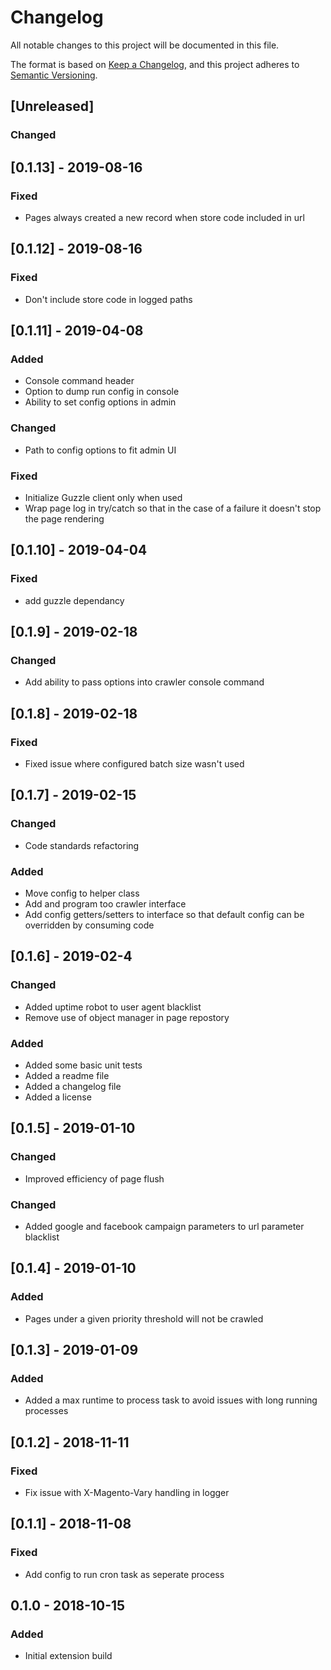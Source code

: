 # Changelog
All notable changes to this project will be documented in this file.

The format is based on [Keep a Changelog](https://keepachangelog.com/en/1.0.0/),
and this project adheres to [Semantic Versioning](https://semver.org/spec/v2.0.0.html).

## [Unreleased]
### Changed

## [0.1.13] - 2019-08-16
### Fixed
- Pages always created a new record when store code included in url

## [0.1.12] - 2019-08-16
### Fixed
- Don't include store code in logged paths

## [0.1.11] - 2019-04-08
### Added
- Console command header
- Option to dump run config in console
- Ability to set config options in admin

### Changed
- Path to config options to fit admin UI

### Fixed
- Initialize Guzzle client only when used
- Wrap page log in try/catch so that in the case of a failure it doesn't stop the page rendering

## [0.1.10] - 2019-04-04
### Fixed
- add guzzle dependancy

## [0.1.9] - 2019-02-18
### Changed
- Add ability to pass options into crawler console command 

## [0.1.8] - 2019-02-18
### Fixed
- Fixed issue where configured batch size wasn't used 

## [0.1.7] - 2019-02-15
### Changed
- Code standards refactoring 

### Added
- Move config to helper class
- Add and program too crawler interface
- Add config getters/setters to interface so that default config can be overridden by consuming code

## [0.1.6] - 2019-02-4
### Changed
- Added uptime robot to user agent blacklist
- Remove use of object manager in page repostory

### Added
- Added some basic unit tests
- Added a readme file
- Added a changelog file
- Added a license

## [0.1.5] - 2019-01-10
### Changed
- Improved efficiency of page flush 

### Changed
- Added google and facebook campaign parameters to url parameter blacklist

## [0.1.4] - 2019-01-10
### Added
- Pages under a given priority threshold will not be crawled

## [0.1.3] - 2019-01-09
### Added
- Added a max runtime to process task to avoid issues with long running processes

## [0.1.2] - 2018-11-11
### Fixed
- Fix issue with X-Magento-Vary handling in logger

## [0.1.1] - 2018-11-08
### Fixed
- Add config to run cron task as seperate process

## 0.1.0 - 2018-10-15
### Added
- Initial extension build
